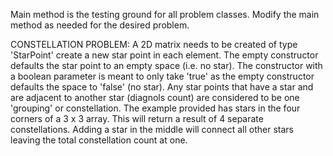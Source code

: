 Main method is the testing ground for all problem classes. Modify the main method as needed for the desired problem.

CONSTELLATION PROBLEM:
	A 2D matrix needs to be created of type 'StarPoint' create a new star point in each element. The empty constructor defaults the star point to an empty space (i.e. no star). The constructor with a boolean parameter is meant to only take 'true' as the empty constructor defaults the space to 'false' (no star). Any star points that have a star and are adjacent to another star (diagnols count) are considered to be one 'grouping' or constellation. The example provided has stars in the four corners of a 3 x 3 array. This will return a result of 4 separate constellations. Adding a star in the middle will connect all other stars leaving the total constellation count at one.
